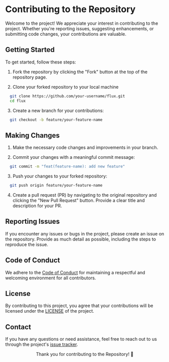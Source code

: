 # Contributing to the Repository

Welcome to the project! We appreciate your interest in contributing to the project. Whether you're reporting issues, suggesting enhancements, or submitting code changes, your contributions are valuable.

## Getting Started

To get started, follow these steps:

1. Fork the repository by clicking the "Fork" button at the top of the repository page.

2. Clone your forked repository to your local machine

```bash
  git clone https://github.com/your-username/flux.git
  cd flux
```

3. Create a new branch for your contributions:

```bash
  git checkout -b feature/your-feature-name
```

## Making Changes

1. Make the necessary code changes and improvements in your branch.

2. Commit your changes with a meaningful commit message:

```bash
  git commit -m "feat(feature-name): add new feature"
```

3. Push your changes to your forked repository:

```bash
  git push origin feature/your-feature-name
```

4. Create a pull request (PR) by navigating to the original repository and clicking the "New Pull Request" button. Provide a clear title and description for your PR.

## Reporting Issues

If you encounter any issues or bugs in the project, please create an issue on the repository. Provide as much detail as possible, including the steps to reproduce the issue.


## Code of Conduct

We adhere to the [Code of Conduct](./CODE_OF_CONDUCT.md) for maintaining a respectful and welcoming environment for all contributors.

## License

By contributing to this project, you agree that your contributions will be licensed under the [LICENSE](../LICENSE) of the project.

## Contact

If you have any questions or need assistance, feel free to reach out to us through the project's [issue tracker](https://github.com/chocoOnEstrogen/flux/issues).


<p align="center"> Thank you for contributing to the Repository! 🎉 </p>
